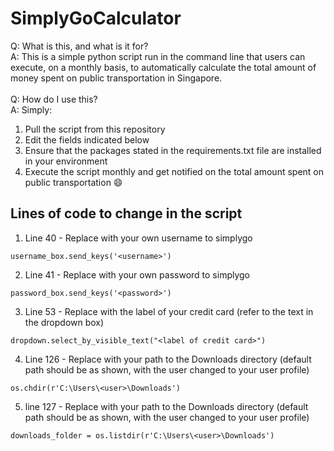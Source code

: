 # SimplyGoCalculator
Q: What is this, and what is it for? 
</br>
A: This is a simple python script run in the command line that users can execute, on a monthly basis, to automatically calculate the total amount of money spent on public transportation in Singapore. 
</br>
</br>
Q: How do I use this?
</br>
A: Simply:
1) Pull the script from this repository 
2) Edit the fields indicated below 
3) Ensure that the packages stated in the requirements.txt file are installed in your environment
4) Execute the script monthly and get notified on the total amount spent on public transportation :smile:


## Lines of code to change in the script

1) Line 40 - Replace <username> with your own username to simplygo
```
username_box.send_keys('<username>') 
```
2) Line 41 - Replace <password> with your own password to simplygo
```
password_box.send_keys('<password>')
```
3) Line 53 - Replace with the label of your credit card (refer to the text in the dropdown box)
```
dropdown.select_by_visible_text("<label of credit card>")
```
4) Line 126 - Replace with your path to the Downloads directory (default path should be as shown, with the user changed to your user profile) 
```
os.chdir(r'C:\Users\<user>\Downloads')  
```
5) line 127 - Replace with your path to the Downloads directory (default path should be as shown, with the user changed to your user profile)
```
downloads_folder = os.listdir(r'C:\Users\<user>\Downloads')
```
